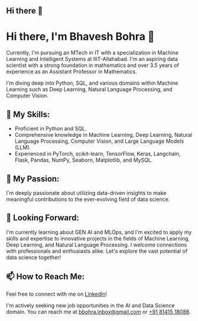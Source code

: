 ## Hi there 👋

<!--
**nikita-bohra/Nikita-Bohra** is a ✨ _special_ ✨ repository because its `README.md` (this file) appears on your GitHub profile.

Here are some ideas to get you started:

- 🔭 I’m currently working on ...
- 🌱 I’m currently learning ...
- 👯 I’m looking to collaborate on ...
- 🤔 I’m looking for help with ...
- 💬 Ask me about ...
- 📫 How to reach me: ...
- 😄 Pronouns: ...
- ⚡ Fun fact: ...
-->


# Hi there, I'm Bhavesh Bohra 👋

Currently, I'm pursuing an MTech in IT with a specialization in Machine Learning and Intelligent Systems at IIIT-Allahabad. I'm an aspiring data scientist with a strong foundation in mathematics and over 3.5 years of experience as an Assistant Professor in Mathematics. 

I'm diving deep into Python, SQL, and various domains within Machine Learning such as Deep Learning, Natural Language Processing, and Computer Vision.

## 🌱 My Skills:
- Proficient in Python and SQL.
- Comprehensive knowledge in Machine Learning, Deep Learning, Natural Language Processing, Computer Vision, and Large Language Models (LLM).
- Experienced in PyTorch, scikit-learn, TensorFlow, Keras, Langchain, Flask, Pandas, NumPy, Seaborn, Matplotlib, and MySQL.

## 💼 My Passion:
I'm deeply passionate about utilizing data-driven insights to make meaningful contributions to the ever-evolving field of data science.

## 🚀 Looking Forward:
I'm currently learning about GEN AI and MLOps, and I'm excited to apply my skills and expertise to innovative projects in the fields of Machine Learning, Deep Learning, and Natural Language Processing. I welcome connections with professionals and enthusiasts alike. Let's explore the vast potential of data science together!

## 📫 How to Reach Me:
Feel free to connect with me on [LinkedIn](https://www.linkedin.com/in/bhavesh-bohra/)!

I'm actively seeking new job opportunities in the AI and Data Science domain. You can reach me at [bbohra.inbox@gmail.com](mailto:bbohra.inbox@gmail.com) or [+91 81415 18086](tel:+918141518086).



